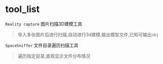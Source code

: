 # tool_list


`Reality capture` 图片扫描3D建模工具
> 导入多张图片后进行扫描,自动进行3d建模,输出模型文件,已知可输出`obj`

`SpaceSniffer` 文件目录遍历扫描工具
> 遍历指定目录,直观显示文件分布情况
